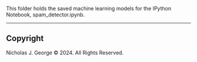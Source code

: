 This folder holds the saved machine learning models for the IPython Notebook, spam_detector.ipynb.

----

## Copyright

Nicholas J. George © 2024. All Rights Reserved.
